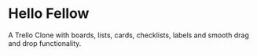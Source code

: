 <h1>Hello Fellow</h1>

A Trello Clone with boards, lists, cards, checklists,
labels and smooth drag and drop functionality.